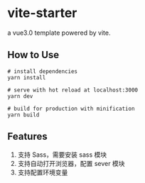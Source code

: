 # vite-starter
a vue3.0 template powered by vite.

## How to Use
```
# install dependencies
yarn install

# serve with hot reload at localhost:3000
yarn dev

# build for production with minification
yarn build
```

## Features
1. 支持 Sass，需要安装 sass 模块
2. 支持自动打开浏览器，配置 sever 模块
3. 支持配置环境变量
